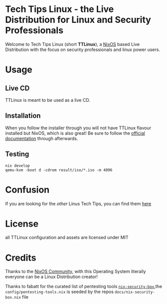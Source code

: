 # Tech Tips Linux - the Live Distribution for Linux and Security Professionals

Welcome to Tech Tips Linux (short **TTLinux**), a [NixOS](https://nixos.org) based Live Distribution with the focus on security professionals and linux power users.

# Usage

## Live CD
TTLinux is meant to be used as a live CD.

## Installation
When you follow the installer through you will not have TTLinux flavour installed but
NixOS, which is also great! Be sure to follow the [official documentation](https://nixos.org/manual/nixos/stable/#sec-changing-config)
through afterwards.

## Testing

```
nix develop
qemu-kvm -boot d -cdrom result/iso/*.iso -m 4096
```

# Confusion
If you are looking for the *other* Linus Tech Tips, you can find them [here](https://social.kernel.org/torvalds)

# License
all TTLinux configuration and assets are licensed under MIT

# Credits
Thanks to the [NixOS Community](https://nixos.org), with this Operating System literally everyone can be a Linux Distribution creator!

Thanks to fabatt for the curated list of pentesting tools [`nix-security-box`](https://github.com/fabaff/nix-security-box),the `config/pentesting-tools.nix` is seeded by the repos `docs/nix-security-box.nix` file
